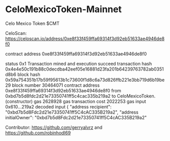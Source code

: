 # CeloMexicoToken-Mainnet
Celo Mexico Token $CMT

CeloScan:
https://celoscan.io/address/0xe8f33f459ffa69314f3d92eb51633ae4946de8f0


contract address	0xe8f33f459ffa69314f3d92eb51633ae4946de8f0



status	0x1 Transaction mined and execution succeed
transaction hash	0x4e4e50c191b88c0decdba42eef05e16881d23fa201b64239763782ab0351d8b6
block hash	0x59a754351b17b59f95613b1c73600f1d8c6a73d826ffb221e3bb719d6b19be29
block number	30464071
contract address	0xe8f33f459ffa69314f3d92eb51633ae4946de8f0
from	0xbd7b5d8fdc2d21e73350741ff5c4cac335b219a2
to	CeloMexicoToken.(constructor)
gas	2628928 gas
transaction cost	2022253 gas 
input	0x610...219a2
decoded input	{
	"address recipient": "0xbd7b5d8Fdc2d21e73350741ff5C4cAC335B219a2",
	"address initialOwner": "0xbd7b5d8Fdc2d21e73350741ff5C4cAC335B219a2"

Contributor: https://github.com/gerryalvrz and https://github.com/robinhodl69 
